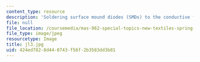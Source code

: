 ```yaml
---
content_type: resource
description: 'Soldering surface mound diodes (SMDs) to the conductive fabric. '
file: null
file_location: /coursemedia/mas-962-special-topics-new-textiles-spring-2010/424ed7828d440743f56f2b3583dd3b81_jl3.jpg
file_type: image/jpeg
resourcetype: Image
title: jl3.jpg
uid: 424ed782-8d44-0743-f56f-2b3583dd3b81
---
```


